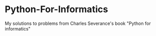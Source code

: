 # Python-For-Informatics
My solutions to problems from Charles Severance's book "Python for informatics"
